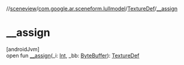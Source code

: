 //[sceneview](../../../index.md)/[com.google.ar.sceneform.lullmodel](../index.md)/[TextureDef](index.md)/[__assign](__assign.md)

# __assign

[androidJvm]\
open fun [__assign](__assign.md)(_i: [Int](https://kotlinlang.org/api/latest/jvm/stdlib/kotlin/-int/index.html), _bb: [ByteBuffer](https://developer.android.com/reference/kotlin/java/nio/ByteBuffer.html)): [TextureDef](index.md)
